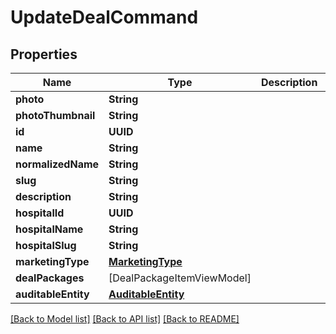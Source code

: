 # UpdateDealCommand

## Properties
Name | Type | Description | Notes
------------ | ------------- | ------------- | -------------
**photo** | **String** |  | [optional] 
**photoThumbnail** | **String** |  | [optional] 
**id** | **UUID** |  | [optional] 
**name** | **String** |  | [optional] 
**normalizedName** | **String** |  | [optional] 
**slug** | **String** |  | [optional] 
**description** | **String** |  | [optional] 
**hospitalId** | **UUID** |  | [optional] 
**hospitalName** | **String** |  | [optional] 
**hospitalSlug** | **String** |  | [optional] 
**marketingType** | [**MarketingType**](MarketingType.md) |  | [optional] 
**dealPackages** | [DealPackageItemViewModel] |  | [optional] 
**auditableEntity** | [**AuditableEntity**](AuditableEntity.md) |  | [optional] 

[[Back to Model list]](../README.md#documentation-for-models) [[Back to API list]](../README.md#documentation-for-api-endpoints) [[Back to README]](../README.md)


